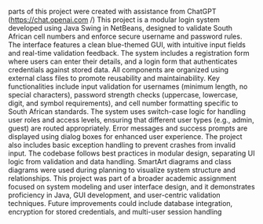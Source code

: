 parts of this project were created with assistance from ChatGPT (https://chat.openai.com /)
This project is a modular login system developed using Java Swing in NetBeans, designed to validate South African cell numbers and enforce secure username and password rules. The interface features a clean blue-themed GUI, with intuitive input fields and real-time validation feedback. The system includes a registration form where users can enter their details, and a login form that authenticates credentials against stored data. All components are organized using external class files to promote reusability and maintainability.
Key functionalities include input validation for usernames (minimum length, no special characters), password strength checks (uppercase, lowercase, digit, and symbol requirements), and cell number formatting specific to South African standards. The system uses switch-case logic for handling user roles and access levels, ensuring that different user types (e.g., admin, guest) are routed appropriately. Error messages and success prompts are displayed using dialog boxes for enhanced user experience. The project also includes basic exception handling to prevent crashes from invalid input.
The codebase follows best practices in modular design, separating UI logic from validation and data handling. SmartArt diagrams and class diagrams were used during planning to visualize system structure and relationships. This project was part of a broader academic assignment focused on system modeling and user interface design, and it demonstrates proficiency in Java, GUI development, and user-centric validation techniques. Future improvements could include database integration, encryption for stored credentials, and multi-user session handling

